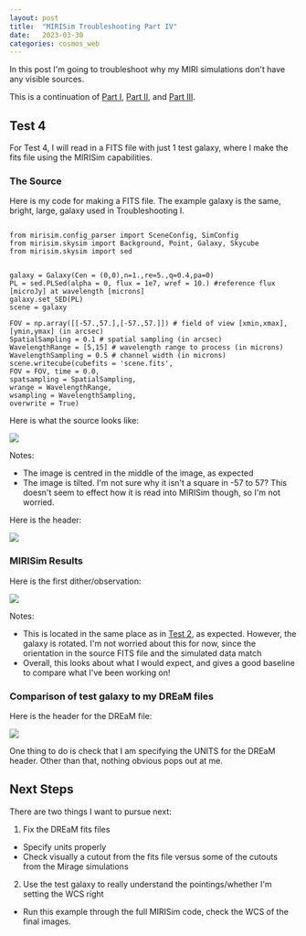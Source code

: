 ```yaml
---
layout: post
title:  "MIRISim Troubleshooting Part IV"
date:   2023-03-30
categories: cosmos_web
---
```


In this post I'm going to troubleshoot why my MIRI simulations don't have any visible sources.

This is a continuation of <a href="https://ndrakos.github.io/blog/cosmos_web/MIRISim_Troubleshooting_Part_I/">Part I</a>, <a href="https://ndrakos.github.io/blog/cosmos_web/MIRISim_Troubleshooting_Part_II/">Part II</a>, and <a href="https://ndrakos.github.io/blog/cosmos_web/MIRISim_Troubleshooting_Part_III/">Part III</a>.



## Test 4

For Test 4, I will read in a FITS file with just 1 test galaxy, where I make the fits file using the MIRISim capabilities.



### The Source

Here is my code for making a FITS file. The example galaxy is the same, bright, large, galaxy used in Troubleshooting I.


```

from mirisim.config_parser import SceneConfig, SimConfig
from mirisim.skysim import Background, Point, Galaxy, Skycube
from mirisim.skysim import sed


galaxy = Galaxy(Cen = (0,0),n=1.,re=5.,q=0.4,pa=0)
PL = sed.PLSed(alpha = 0, flux = 1e7, wref = 10.) #reference flux [microJy] at wavelength [microns]
galaxy.set_SED(PL)
scene = galaxy

FOV = np.array([[-57.,57.],[-57.,57.]]) # field of view [xmin,xmax],[ymin,ymax] (in arcsec)
SpatialSampling = 0.1 # spatial sampling (in arcsec)
WavelengthRange = [5,15] # wavelength range to process (in microns)
WavelengthSampling = 0.5 # channel width (in microns)
scene.writecube(cubefits = 'scene.fits',
FOV = FOV, time = 0.0,
spatsampling = SpatialSampling,
wrange = WavelengthRange,
wsampling = WavelengthSampling,
overwrite = True)
```

Here is what the source looks like:

<img src="{{ site.baseurl }}/assets/plots/20230330_Source.png">

Notes:
- The image is centred in the middle of the image, as expected
- The image is tilted. I'm not sure why it isn't a square in -57 to 57? This doesn't seem to effect how it is read into MIRISim though, so I'm not worried.

Here is the header:

<img src="{{ site.baseurl }}/assets/plots/20230330_SourceHeader.png">




### MIRISim Results  


Here is the first dither/observation:

<img src="{{ site.baseurl }}/assets/plots/20230330_Test4.png">


Notes:
- This is located in the same place as in <a href="https://ndrakos.github.io/blog/cosmos_web/MIRISim_Troubleshooting_Part_II/">Test 2</a>, as expected. However, the galaxy is rotated. I'm not worried about this for now, since the orientation in the source FITS file and the simulated data match
- Overall, this looks about what I would expect, and gives a good baseline to compare what I've been working on!


### Comparison of test galaxy to my DREaM files

Here is the header for the DREaM file:

<img src="{{ site.baseurl }}/assets/plots/20230330_DREaMHeader.png">

One thing to do is check that I am specifying the UNITS for the DREaM header. Other than that, nothing obvious pops out at me.


## Next Steps

There are two things I want to pursue next: 

1. Fix the DREaM fits files
- Specify units properly
- Check visually a cutout from the fits file versus some of the cutouts from the Mirage simulations

2. Use the test galaxy to really understand the pointings/whether I'm setting the WCS right
- Run this example through the full MIRISim code, check the WCS of the final images.
